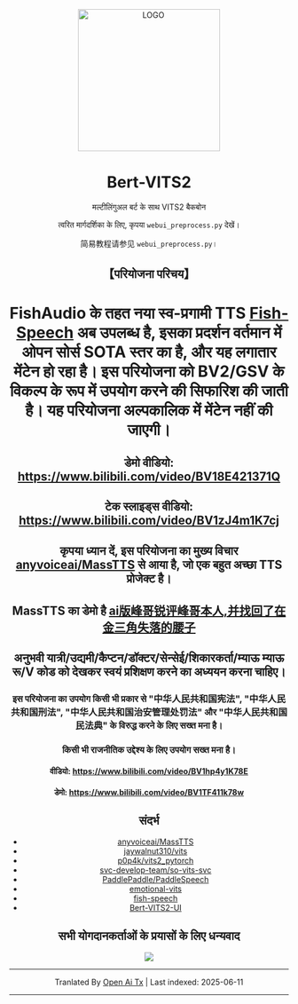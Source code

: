 <div align="center">

<img alt="LOGO" src="https://raw.githubusercontent.com/fishaudio/Bert-VITS2/master/avatars.githubusercontent.com/u/122017386" width="256" height="256" />

# Bert-VITS2

मल्टीलिंगुअल बर्ट के साथ VITS2 बैकबोन

त्वरित मार्गदर्शिका के लिए, कृपया `webui_preprocess.py` देखें।

简易教程请参见 `webui_preprocess.py`।

## 【परियोजना परिचय】
# FishAudio के तहत नया स्व-प्रगामी TTS [Fish-Speech](https://github.com/fishaudio/fish-speech) अब उपलब्ध है, इसका प्रदर्शन वर्तमान में ओपन सोर्स SOTA स्तर का है, और यह लगातार मेंटेन हो रहा है। इस परियोजना को BV2/GSV के विकल्प के रूप में उपयोग करने की सिफारिश की जाती है। यह परियोजना अल्पकालिक में मेंटेन नहीं की जाएगी।
## डेमो वीडियो: https://www.bilibili.com/video/BV18E421371Q
## टेक स्लाइड्स वीडियो: https://www.bilibili.com/video/BV1zJ4m1K7cj
## कृपया ध्यान दें, इस परियोजना का मुख्य विचार [anyvoiceai/MassTTS](https://github.com/anyvoiceai/MassTTS) से आया है, जो एक बहुत अच्छा TTS प्रोजेक्ट है।
## MassTTS का डेमो है [ai版峰哥锐评峰哥本人,并找回了在金三角失落的腰子](https://www.bilibili.com/video/BV1w24y1c7z9)

[//]: # (## 本项目与[PlayVoice/vits_chinese]&#40;https://github.com/PlayVoice/vits_chinese&#41; 没有任何关系)

[//]: # ()
[//]: # (本仓库来源于之前朋友分享了ai峰哥的视频，本人被其中的效果惊艳，在自己尝试MassTTS以后发现fs在音质方面与vits有一定差距，并且training的pipeline比vits更复杂，因此按照其思路将bert)

## अनुभवी यात्री/उद्यमी/कैप्टन/डॉक्टर/सेन्सेई/शिकारकर्ता/म्याऊ म्याऊ रू/V कोड को देखकर स्वयं प्रशिक्षण करने का अध्ययन करना चाहिए।

### इस परियोजना का उपयोग किसी भी प्रकार से "中华人民共和国宪法", "中华人民共和国刑法", "中华人民共和国治安管理处罚法" और "中华人民共和国民法典" के विरुद्ध करने के लिए सख्त मना है।
### किसी भी राजनीतिक उद्देश्य के लिए उपयोग सख्त मना है।
#### वीडियो: https://www.bilibili.com/video/BV1hp4y1K78E
#### डेमो: https://www.bilibili.com/video/BV1TF411k78w
## संदर्भ
+ [anyvoiceai/MassTTS](https://github.com/anyvoiceai/MassTTS)
+ [jaywalnut310/vits](https://github.com/jaywalnut310/vits)
+ [p0p4k/vits2_pytorch](https://github.com/p0p4k/vits2_pytorch)
+ [svc-develop-team/so-vits-svc](https://github.com/svc-develop-team/so-vits-svc)
+ [PaddlePaddle/PaddleSpeech](https://github.com/PaddlePaddle/PaddleSpeech)
+ [emotional-vits](https://github.com/innnky/emotional-vits)
+ [fish-speech](https://github.com/fishaudio/fish-speech)
+ [Bert-VITS2-UI](https://github.com/jiangyuxiaoxiao/Bert-VITS2-UI)
## सभी योगदानकर्ताओं के प्रयासों के लिए धन्यवाद
<a href="https://github.com/fishaudio/Bert-VITS2/graphs/contributors" target="_blank">
  <img src="https://contrib.rocks/image?repo=fishaudio/Bert-VITS2"/>
</a>

[//]: # (# 本项目所有代码引用均已写明，bert部分代码思路来源于[AI峰哥]&#40;https://www.bilibili.com/video/BV1w24y1c7z9&#41;，与[vits_chinese]&#40;https://github.com/PlayVoice/vits_chinese&#41;无任何关系。欢迎各位查阅代码。同时，我们也对该开发者的[碰瓷，乃至开盒开发者的行为]&#40;https://www.bilibili.com/read/cv27101514/&#41;表示强烈谴责。)

---

Tranlated By [Open Ai Tx](https://github.com/OpenAiTx/OpenAiTx) | Last indexed: 2025-06-11

---